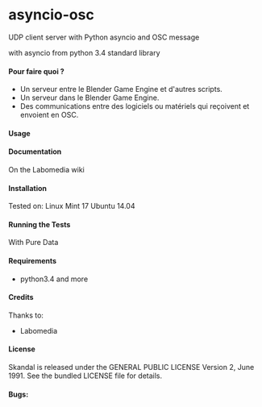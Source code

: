 asyncio-osc
===========

UDP client server with Python asyncio and OSC message

with asyncio from python 3.4 standard library

#### Pour faire quoi ?

* Un serveur entre le Blender Game Engine et d'autres scripts.
* Un serveur dans le Blender Game Engine.
* Des communications entre des logiciels ou matériels qui reçoivent et envoient en OSC.


#### Usage


#### Documentation
On the Labomedia wiki


#### Installation
Tested on:
    Linux Mint 17
    Ubuntu 14.04


#### Running the Tests

With Pure Data


#### Requirements

* python3.4 and more


#### Credits
Thanks to:
* Labomedia


#### License
Skandal is released under the GENERAL PUBLIC LICENSE Version 2, June 1991.
See the bundled LICENSE file for details.


#### Bugs:

